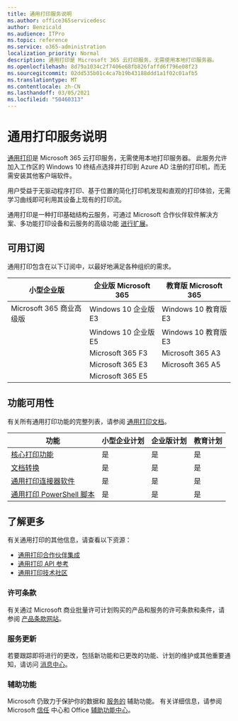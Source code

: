```yaml
---
title: 通用打印服务说明
ms.author: office365servicedesc
author: Benzicald
ms.audience: ITPro
ms.topic: reference
ms.service: o365-administration
localization_priority: Normal
description: 通用打印是 Microsoft 365 云打印服务，无需使用本地打印服务器。
ms.openlocfilehash: 8d79a1034c2f7406e68fb826faffd6f796e08f23
ms.sourcegitcommit: 02dd535b01c4ca7b19b43188ddd1a1f02c01afb5
ms.translationtype: MT
ms.contentlocale: zh-CN
ms.lasthandoff: 03/05/2021
ms.locfileid: "50460313"
---
```

# <a name="universal-print-service-description"></a>通用打印服务说明

[通用打印](https://www.microsoft.com/microsoft-365/windows/universal-print)是 Microsoft 365 云打印服务，无需使用本地打印服务器。 此服务允许加入工作区的 Windows 10 终结点选择并打印到 Azure AD 注册的打印机，而无需安装其他客户端软件。

用户受益于无驱动程序打印、基于位置的简化打印机发现和直观的打印体验，无需学习曲线即可利用其设备上现有的打印流。

通用打印是一种打印基础结构云服务，可通过 Microsoft 合作伙伴软件解决方案、多功能打印设备和云服务的高级功能 [进行扩展](https://docs.microsoft.com/universal-print/fundamentals/universal-print-partner-integrations)。

## <a name="available-subscriptions"></a>可用订阅

通用打印包含在以下订阅中，以最好地满足各种组织的需求。

| 小型企业版                 | 企业版 Microsoft 365     | 教育版 Microsoft 365 |
|--------------------------------|------------------------------|-------------------------|
| Microsoft 365 商业高级版 | Windows 10 企业版 E3     | Windows 10 教育版 E3 |
|                                | Windows 10 企业版 E5     | Windows 10 教育版 E3 |
|                                | Microsoft 365 F3             | Microsoft 365 A3        |
|                                | Microsoft 365 E3             | Microsoft 365 A5        |
|                                | Microsoft 365 E5             |                         |

## <a name="feature-availability"></a>功能可用性

有关所有通用打印功能的完整列表，请参阅 [通用打印文档](https://docs.microsoft.com/universal-print/)。

| 功能                                  | 小型企业计划 | 企业版计划 | 教育计划 |
|------------------------------------------|----------------------|------------------|-----------------|
| [核心打印功能](https://docs.microsoft.com/universal-print/)             | 是                  | 是              | 是             |
| [文档转换](https://docs.microsoft.com/universal-print/fundamentals/universal-print-document-conversion)                  | 是                  | 是              | 是             |
| [通用打印连接器软件](https://docs.microsoft.com/universal-print/fundamentals/universal-print-connector-overview)   | 是                  | 是              | 是             |
| [通用打印 PowerShell 脚本](https://docs.microsoft.com/universal-print/fundamentals/universal-print-powershell) | 是                  | 是              | 是             |

## <a name="learn-more"></a>了解更多

有关通用打印的其他信息，请查看以下资源：

- [通用打印合作伙伴集成](https://docs.microsoft.com/universal-print/fundamentals/universal-print-partner-integrations)
- [通用打印 API 参考](https://docs.microsoft.com/graph/universal-print-concept-overview)
- [通用打印技术社区](https://techcommunity.microsoft.com/t5/universal-print/ct-p/UniversalPrint)

### <a name="licensing-terms"></a>许可条款

有关通过 Microsoft 商业批量许可计划购买的产品和服务的许可条款和条件，请参阅 [产品条款网站](https://www.microsoft.com/licensing/terms/)。 

### <a name="service-updates"></a>服务更新

若要跟踪即将进行的更改，包括新功能和已更改的功能、计划的维护或其他重要通知，请访问 [消息中心](https://docs.microsoft.com/microsoft-365/admin/manage/message-center)。

### <a name="accessibility"></a>辅助功能

Microsoft 仍致力于保护你的数据和 [服务的](https://www.microsoft.com/trust-center/compliance/accessibility) 辅助功能。 有关详细信息，请参阅 Microsoft [信任](https://www.microsoft.com/trust-center) 中心和 Office [辅助功能中心](https://support.microsoft.com/topic/office-accessibility-center-resources-for-people-with-disabilities-ecab0fcf-d143-4fe8-a2ff-6cd596bddc6d)。
